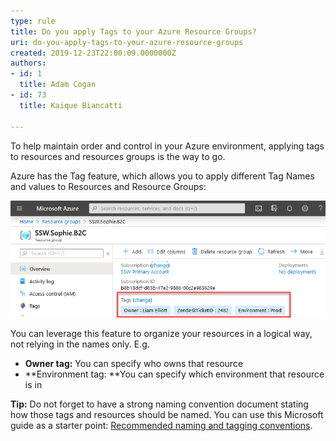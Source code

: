 ```yaml
---
type: rule
title: Do you apply Tags to your Azure Resource Groups?
uri: do-you-apply-tags-to-your-azure-resource-groups
created: 2019-12-23T22:00:09.0000000Z
authors:
- id: 1
  title: Adam Cogan
- id: 73
  title: Kaique Biancatti

---
```


To help maintain order and control in your Azure environment, applying tags to resources and resources groups is the way to go.

Azure has the Tag feature, which allows you to apply different Tag Names and values to Resources and Resource Groups:​
 
![ Little example of Tags in Resource Groups](tags-in-resources-group.png)

You can leverage this feature to organize your resources in a logical way, not relying in the names only. E.g.

- **Owner tag:** You can specify who owns that resource
- **Environment tag: **You can specify which environment that resource is in


**Tip:** Do not forget to have a strong naming convention document stating how those tags and resources should be named. You can use this Microsoft guide as a starter point:     [Recommended naming and tagging conventions](https://docs.microsoft.com/en-us/azure/cloud-adoption-framework/ready/azure-best-practices/naming-and-tagging)​.​
